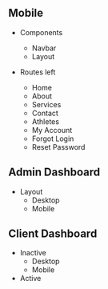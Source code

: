 ## Mobile

-   Components

    -   Navbar
    -   Layout

-   Routes left
    -   Home
    -   About
    -   Services
    -   Contact
    -   Athletes
    -   My Account
    -   Forgot Login
    -   Reset Password

## Admin Dashboard

-   Layout
    -   Desktop
    -   Mobile

## Client Dashboard

-   Inactive
    -   Desktop
    -   Mobile
-   Active
